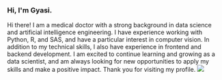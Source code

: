 
### Hi, I'm Gyasi. 
Hi there! I am a medical doctor with a strong background in data science and artificial intelligence engineering. I have experience working with Python, R, and SAS, and have a particular interest in computer vision. In addition to my technical skills, I also have experience in frontend and backend development. I am excited to continue learning and growing as a data scientist, and am always looking for new opportunities to apply my skills and make a positive impact. Thank you for visiting my profile.
<a href="https://wakatime.com"><img src="https://wakatime.com/share/@2e436bf8-ae76-4231-9a26-f43c18a1e56c/b2574c43-4be1-46cd-bcb4-13a672699ef0.png" /></a>
<!--
**gyasis/gyasis** is a ✨ _special_ ✨ repository because its `README.md` (this file) appears on your GitHub profile.

Here are some ideas to get you started:

- 🔭 I’m currently working on ...
- 🌱 I’m currently learning ...
- 👯 I’m looking to collaborate on ...
- 🤔 I’m looking for help with ...
- 💬 Ask me about ...
- 📫 How to reach me: ...
- 😄 Pronouns: ...
- ⚡ Fun fact: ...
-->
